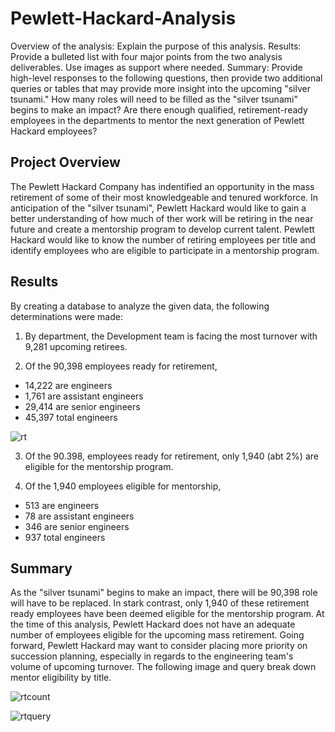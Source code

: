 # Pewlett-Hackard-Analysis
Overview of the analysis: Explain the purpose of this analysis.
Results: Provide a bulleted list with four major points from the two analysis deliverables. Use images as support where needed.
Summary: Provide high-level responses to the following questions, then provide two additional queries or tables that may provide more insight into the upcoming "silver tsunami."
How many roles will need to be filled as the "silver tsunami" begins to make an impact?
Are there enough qualified, retirement-ready employees in the departments to mentor the next generation of Pewlett Hackard employees?

## Project Overview 
The Pewlett Hackard Company has indentified an opportunity in the mass retirement of some of their most knowledgeable and tenured workforce. In anticipation of the "silver tsunami", Pewlett Hackard would like to gain a better understanding of how much of ther work will be retiring in the near future and create a mentorship program to develop current talent. Pewlett Hackard would like to know the number of retiring employees per title and identify employees who are eligible to participate in a mentorship program.

## Results
By creating a database to analyze the given data, the following determinations were made:

1. By department, the Development team is facing the most turnover with 9,281 upcoming retirees.

2. Of the 90,398 employees ready for retirement, 
  - 14,222 are engineers 
  - 1,761 are assistant engineers
  - 29,414 are senior engineers
  - 45,397 total engineers
  
  ![rt](https://user-images.githubusercontent.com/80009944/120940662-668c8a00-c6ec-11eb-8288-1f46a09a07b6.PNG)


3. Of the 90.398, employees ready for retirement, only 1,940 (abt 2%) are eligible for the mentorship program.

4. Of the 1,940 employees eligible for mentorship, 
  - 513 are engineers 
  - 78 are assistant engineers
  - 346 are senior engineers
  - 937 total engineers




## Summary 
As the "silver tsunami" begins to make an impact, there will be 90,398 role will have to be replaced. In stark contrast, only 1,940 of these retirement ready employees have been deemed eligible for the mentorship program. At the time of this analysis, Pewlett Hackard does not have an adequate number of employees eligible for the upcoming mass retirement. Going forward, Pewlett Hackard may want to consider placing more priority on succession planning, especially in regards to the engineering team's volume of upcoming turnover. The following image and query break down mentor eligibility by title.

![rtcount](https://user-images.githubusercontent.com/80009944/120940679-73a97900-c6ec-11eb-932e-ea89a7bbacc3.PNG)

![rtquery](https://user-images.githubusercontent.com/80009944/120940683-799f5a00-c6ec-11eb-92c0-7f9fec99fb0d.PNG)




